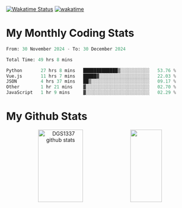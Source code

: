 [![Wakatime Status](https://github.com/noopurphalak/noopurphalak/workflows/wakatime-status-update/badge.svg)](https://github.com/noopurphalak/noopurphalak/actions/workflows/main.yml)
[![wakatime](https://wakatime.com/badge/user/80ace140-ef40-4fdd-b8ed-f3be3d2e1aea.svg)](https://wakatime.com/@80ace140-ef40-4fdd-b8ed-f3be3d2e1aea)

# My Monthly Coding Stats

<!--START_SECTION:waka-->

```python
From: 30 November 2024 - To: 30 December 2024

Total Time: 49 hrs 8 mins

Python       27 hrs 8 mins   █████████████▒░░░░░░░░░░░   53.76 %
Vue.js       11 hrs 7 mins   █████▓░░░░░░░░░░░░░░░░░░░   22.03 %
JSON         4 hrs 37 mins   ██▒░░░░░░░░░░░░░░░░░░░░░░   09.17 %
Other        1 hr 21 mins    ▓░░░░░░░░░░░░░░░░░░░░░░░░   02.70 %
JavaScript   1 hr 9 mins     ▓░░░░░░░░░░░░░░░░░░░░░░░░   02.29 %
```

<!--END_SECTION:waka-->

# My Github Stats
<div style="text-align: center;">
  <img width="49%" height="195px" src="https://github-readme-stats-sigma-five.vercel.app/api?username=noopurphalak&show_icons=true&count_private=true&hide_border=true&title_color=00FFFF&icon_color=00FFFF&text_color=00FFFF&bg_color=0d1117" alt="DGS1337 github stats" />
  <img width="41%" height="195px" src="https://github-readme-stats-sigma-five.vercel.app/api/top-langs/?username=noopurphalak&layout=compact&hide_border=true&title_color=00FFFF&text_color=00FFFF&bg_color=0d1117" />
</div>
